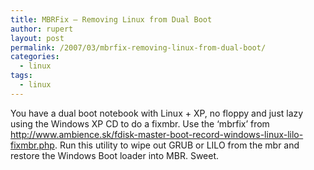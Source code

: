 ```yaml
---
title: MBRFix – Removing Linux from Dual Boot
author: rupert
layout: post
permalink: /2007/03/mbrfix-removing-linux-from-dual-boot/
categories:
  - linux
tags:
  - linux
---
```

You have a dual boot notebook with Linux + XP, no floppy and just lazy using the Windows XP CD to do a fixmbr. Use the &#8216;mbrfix&#8217; from <http://www.ambience.sk/fdisk-master-boot-record-windows-linux-lilo-fixmbr.php>. Run this utility to wipe out GRUB or LILO from the mbr and restore the Windows Boot loader into MBR. Sweet.